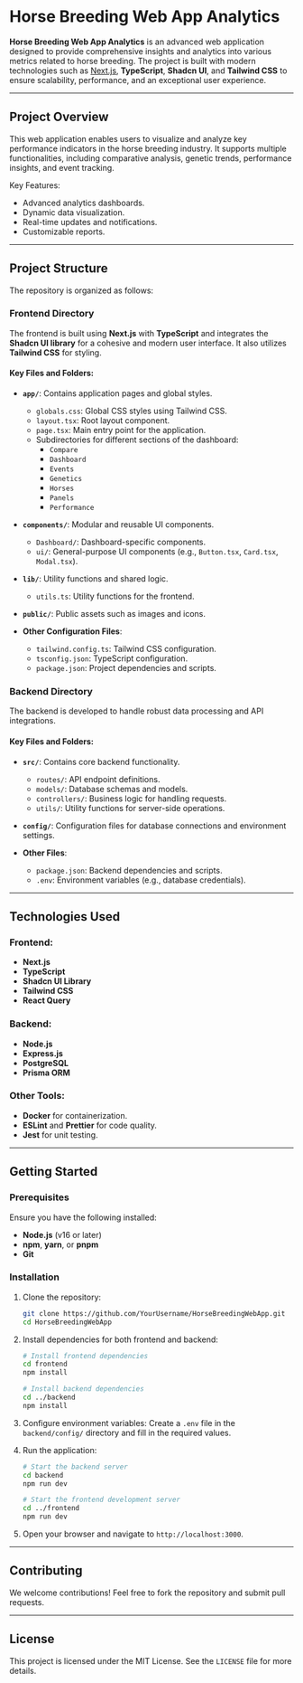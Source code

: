 # Horse Breeding Web App Analytics

**Horse Breeding Web App Analytics** is an advanced web application designed to provide comprehensive insights and analytics into various metrics related to horse breeding. The project is built with modern technologies such as [Next.js](https://nextjs.org), **TypeScript**, **Shadcn UI**, and **Tailwind CSS** to ensure scalability, performance, and an exceptional user experience.

---

## Project Overview

This web application enables users to visualize and analyze key performance indicators in the horse breeding industry. It supports multiple functionalities, including comparative analysis, genetic trends, performance insights, and event tracking.

Key Features:
- Advanced analytics dashboards.
- Dynamic data visualization.
- Real-time updates and notifications.
- Customizable reports.

---

## Project Structure

The repository is organized as follows:

### Frontend Directory

The frontend is built using **Next.js** with **TypeScript** and integrates the **Shadcn UI library** for a cohesive and modern user interface. It also utilizes **Tailwind CSS** for styling.

#### Key Files and Folders:
- **`app/`**: Contains application pages and global styles.
  - `globals.css`: Global CSS styles using Tailwind CSS.
  - `layout.tsx`: Root layout component.
  - `page.tsx`: Main entry point for the application.
  - Subdirectories for different sections of the dashboard:
    - `Compare`
    - `Dashboard`
    - `Events`
    - `Genetics`
    - `Horses`
    - `Panels`
    - `Performance`

- **`components/`**: Modular and reusable UI components.
  - `Dashboard/`: Dashboard-specific components.
  - `ui/`: General-purpose UI components (e.g., `Button.tsx`, `Card.tsx`, `Modal.tsx`).

- **`lib/`**: Utility functions and shared logic.
  - `utils.ts`: Utility functions for the frontend.

- **`public/`**: Public assets such as images and icons.

- **Other Configuration Files**:
  - `tailwind.config.ts`: Tailwind CSS configuration.
  - `tsconfig.json`: TypeScript configuration.
  - `package.json`: Project dependencies and scripts.

### Backend Directory

The backend is developed to handle robust data processing and API integrations.

#### Key Files and Folders:
- **`src/`**: Contains core backend functionality.
  - `routes/`: API endpoint definitions.
  - `models/`: Database schemas and models.
  - `controllers/`: Business logic for handling requests.
  - `utils/`: Utility functions for server-side operations.

- **`config/`**: Configuration files for database connections and environment settings.

- **Other Files**:
  - `package.json`: Backend dependencies and scripts.
  - `.env`: Environment variables (e.g., database credentials).

---

## Technologies Used

### Frontend:
- **Next.js**
- **TypeScript**
- **Shadcn UI Library**
- **Tailwind CSS**
- **React Query**

### Backend:
- **Node.js**
- **Express.js**
- **PostgreSQL**
- **Prisma ORM**

### Other Tools:
- **Docker** for containerization.
- **ESLint** and **Prettier** for code quality.
- **Jest** for unit testing.

---

## Getting Started

### Prerequisites

Ensure you have the following installed:
- **Node.js** (v16 or later)
- **npm**, **yarn**, or **pnpm**
- **Git**

### Installation

1. Clone the repository:
   ```bash
   git clone https://github.com/YourUsername/HorseBreedingWebApp.git
   cd HorseBreedingWebApp
   ```

2. Install dependencies for both frontend and backend:
   ```bash
   # Install frontend dependencies
   cd frontend
   npm install

   # Install backend dependencies
   cd ../backend
   npm install
   ```

3. Configure environment variables:
   Create a `.env` file in the `backend/config/` directory and fill in the required values.

4. Run the application:
   ```bash
   # Start the backend server
   cd backend
   npm run dev

   # Start the frontend development server
   cd ../frontend
   npm run dev
   ```

5. Open your browser and navigate to `http://localhost:3000`.

---

## Contributing

We welcome contributions! Feel free to fork the repository and submit pull requests.

---

## License

This project is licensed under the MIT License. See the `LICENSE` file for more details.
